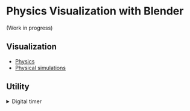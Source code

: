 # Physics Visualization with Blender

(Work in progress)

## Visualization

- [Physics](./Physics)
- [Physical simulations](./Simulation)

## Utility

<details><summary>Digital timer</summary>

[Seven segments](Util/seven_segment.blend)

This digital timer animation, which was generated by a Python script on Blender, can be inserted into physical animations to show elapsed time from the start.

https://user-images.githubusercontent.com/11053654/207276813-fa64358f-e990-455d-bcb9-a943714190fe.mp4
  
 <details>
